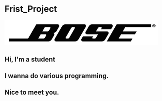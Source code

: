 # Frist_Project
![bose_logo](./images/bose_logo.png)
## Hi, I'm a student

## I wanna do various programming.

## Nice to meet you.
